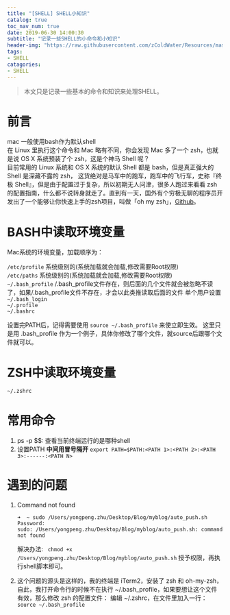 ```yaml
---
title: "[SHELL] SHELL小知识"
catalog: true
toc_nav_num: true
date: 2019-06-30 14:00:30
subtitle: "记录一些SHELL的小命令和小知识"
header-img: "https://raw.githubusercontent.com/zColdWater/Resources/master/Images/girl-min.png"
tags:
- SHELL
catagories:
- SHELL
---
```


> 本文只是记录一些基本的命令和知识来处理SHELL。

前言
=======
mac 一般使用bash作为默认shell  
在 Linux 里执行这个命令和 Mac 略有不同，你会发现 Mac 多了一个 zsh，也就是说 OS X 系统预装了个 zsh，这是个神马 Shell 呢？  
目前常用的 Linux 系统和 OS X 系统的默认 Shell 都是 bash，但是真正强大的 Shell 是深藏不露的 zsh， 这货绝对是马车中的跑车，跑车中的飞行车，史称『终极 Shell』，但是由于配置过于复杂，所以初期无人问津，很多人跑过来看看 zsh 的配置指南，什么都不说转身就走了。直到有一天，国外有个穷极无聊的程序员开发出了一个能够让你快速上手的zsh项目，叫做「oh my zsh」，[Github](https://github.com/robbyrussell/oh-my-zsh)。

BASH中读取环境变量
=======

Mac系统的环境变量，加载顺序为：

`/etc/profile` 系统级别的(系统加载就会加载,修改需要Root权限)  
`/etc/paths`  系统级别的(系统加载就会加载,修改需要Root权限)  
`~/.bash_profile`  /.bash_profile文件存在，则后面的几个文件就会被忽略不读了，如果/.bash_profile文件不存在，才会以此类推读取后面的文件 单个用户设置  
`~/.bash_login`  
`~/.profile`  
`~/.bashrc`

设置完PATH后，记得需要使用 `source ~/.bash_profile` 来使立即生效。 这里只是用 .bash_profile 作为一个例子，具体你修改了哪个文件，就source后跟哪个文件就可以。

ZSH中读取环境变量
=======

`~/.zshrc` 

常用命令
=======
1. ps -p $$: 查看当前终端运行的是哪种shell
2. 设置PATH **中间用冒号隔开** `export PATH=$PATH:<PATH 1>:<PATH 2>:<PATH 3>:------:<PATH N>`


遇到的问题
=======

1. Command not found
    ```
    ➜  ~ sudo /Users/yongpeng.zhu/Desktop/Blog/myblog/auto_push.sh
    Password:
    sudo: /Users/yongpeng.zhu/Desktop/Blog/myblog/auto_push.sh: command not found
    ```
    解决办法: ` chmod +x /Users/yongpeng.zhu/Desktop/Blog/myblog/auto_push.sh` 授予权限，再执行shell脚本即可。
  
2. 这个问题的源头是这样的，我的终端是 iTerm2，安装了 zsh 和 oh-my-zsh，自此，我打开命令行的时候不在执行 ~/.bash_profile，如果要想让这个文件有效，那么修改 zsh 的配置文件： 编辑 ~/.zshrc，在文件里加入一行： `source ~/.bash_profile`





